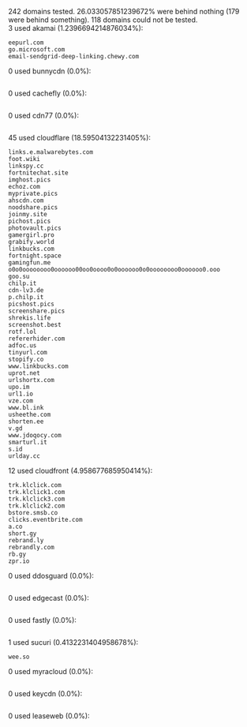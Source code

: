 242 domains tested. 26.033057851239672% were behind nothing (179 were behind something). 118 domains could not be tested.<br>
3 used akamai (1.2396694214876034%):
```
eepurl.com
go.microsoft.com
email-sendgrid-deep-linking.chewy.com
```

0 used bunnycdn (0.0%):
```

```

0 used cachefly (0.0%):
```

```

0 used cdn77 (0.0%):
```

```

45 used cloudflare (18.59504132231405%):
```
links.e.malwarebytes.com
foot.wiki
linkspy.cc
fortnitechat.site
imghost.pics
echoz.com
myprivate.pics
ahscdn.com
noodshare.pics
joinmy.site
pichost.pics
photovault.pics
gamergirl.pro
grabify.world
linkbucks.com
fortnight.space
gamingfun.me
o0o0oooooooo0oooooo00oo0oooo0o0oooooo0o0oooooooo0oooooo0.ooo
goo.su
chilp.it
cdn-lv3.de
p.chilp.it
picshost.pics
screenshare.pics
shrekis.life
screenshot.best
rotf.lol
refererhider.com
adfoc.us
tinyurl.com
stopify.co
www.linkbucks.com
uprot.net
urlshortx.com
upo.im
url1.io
vze.com
www.bl.ink
usheethe.com
shorten.ee
v.gd
www.jdoqocy.com
smarturl.it
s.id
urlday.cc
```

12 used cloudfront (4.958677685950414%):
```
trk.klclick.com
trk.klclick1.com
trk.klclick3.com
trk.klclick2.com
bstore.smsb.co
clicks.eventbrite.com
a.co
short.gy
rebrand.ly
rebrandly.com
rb.gy
zpr.io
```

0 used ddosguard (0.0%):
```

```

0 used edgecast (0.0%):
```

```

0 used fastly (0.0%):
```

```

1 used sucuri (0.4132231404958678%):
```
wee.so
```

0 used myracloud (0.0%):
```

```

0 used keycdn (0.0%):
```

```

0 used leaseweb (0.0%):
```

```
